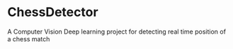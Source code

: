 # ChessDetector
A Computer Vision Deep learning  project for detecting real time position of a chess match
